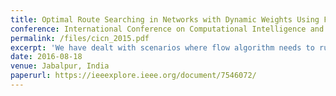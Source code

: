 ```yaml
---
title: Optimal Route Searching in Networks with Dynamic Weights Using Flow Algorithms
conference: International Conference on Computational Intelligence and Communication Networks (CICN 2015)
permalink: /files/cicn_2015.pdf
excerpt: 'We have dealt with scenarios where flow algorithm needs to run repeatedly to establish flows in a network with timely changing capacities and we have sought to obtain some form of computational intelligence on that subject.'
date: 2016-08-18
venue: Jabalpur, India
paperurl: https://ieeexplore.ieee.org/document/7546072/
---
```


